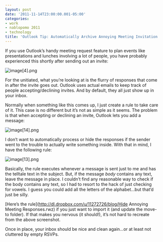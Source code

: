 ```yaml
---
layout: post
date: '2011-11-14T23:00:00.001-05:00'
categories:
- work
- nablopomo 2011
- technology
title: 'Outlook Tip: Automatically Archive Annoying Meeting Invitation Responses'
---
```



If you use Outlook’s handy meeting request feature to plan events like presentations and lunches involving a lot of people, you have probably experienced this shortly after sending out an invite:

![image[4].png](/assets/2011/image[4].png)

For the unitiated, what you’re looking at is the flurry of responses that come in after the invite goes out. Outlook uses actual emails to keep track of people accepting/declining invites. And by default, they all just show up in your inbox. 

Normally when something like this comes up, I just create a rule to take care of it. This case is no different but it’s not as simple as it seems. The problem is that when accepting or declining an invite, Outlook lets you add a message:

![image[14].png](/assets/2011/image[14].png)  

I don’t want to automatically process or hide the responses if the sender went to the trouble to actually write something inside. With that in mind, I have the following rule:

![image[13].png](/assets/2011/image[13].png)

Basically, the rule executes whenever a message is sent just to me and has the telltale text in the subject. But, if the message *body* contains any text, leave the message in place. I couldn’t find any reasonable way to check if the body contains any text, so I had to resort to the hack of just checking for vowels. I guess you could add all the letters of the alphabet…but that’d just be silly.

[Here’s the rule](http://dl.dropbox.com/u/11272726/blog/Hide Annoying Meeting Responses.rwz) if you just want to import it (and update the move-to folder). If that makes you nervous (it should!), it’s not hard to recreate from the above screenshot.

Once in place, your inbox should be nice and clean again…or at least not cluttered by empty RSVPs.